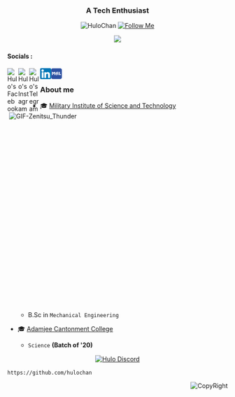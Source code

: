 <!-- Updating my readme for GitHub-->

<!--<h1 font face="Courier New" align="center">Hi, I'm Sajid Bin Sarowar <img src="https://media.giphy.com/media/hvRJCLFzcasrR4ia7z/giphy.gif" height="35px" width="35px"></h1>-->
<!--<p align="left"> 
	
  <img src="https://i.ibb.co/Bnd1Wvr/hi-me-readme-rounded.png" alt="Hi, I am Sajid Bin Sarowar"/>

</p>-->

<h3 align="center"><!--<img src="https://user-images.githubusercontent.com/42378118/110234147-e3259600-7f4e-11eb-95be-0c4047144dea.gif" width="25">--> A Tech Enthusiast</h3>

<!--:main part:-->

<!--:visitors and followers count:-->

<p align="center"> 
	
  <img src="https://komarev.com/ghpvc/?username=HuloChan&label=views&color=yellow&style=flat" alt="HuloChan" />
  <a href="https://github.com/HuloChan">
  
  <img src="https://img.shields.io/github/followers/HuloChan?label=Follow&style=social" alt="Follow Me" /> 
	
  </a>

</p>

<!--:marquee text animation:-->

<p align="center">
  
  <a href="https://github.com/HuloChan/readme-typing-svg">
  <img src="https://readme-typing-svg.herokuapp.com?font=CourierPrime&size=18&color=%2308FB00&duration=4000&lines=Gonna+Code+Till+I+Collapse+!!!;I'm+on+my+way...&center=true&width=500&height=30">
  
  </a>

</p>

<!--Github Stats
<p align="center">

  <img src="https://github-readme-streak-stats.herokuapp.com?user=HuloChan&theme=city-lights&hide_border=true&date_format=M%20j%5B%2C%20Y%5D&background=DD272700" alt="HuloChan" />

</p>-->

#### Socials :
<!--:facebook:-->
<p>

<a href="https://www.facebook.com/sajidbinsarowar">
  
  <img align="left" alt="Hulo's Facebook" width="25px" src="https://w7.pngwing.com/pngs/561/460/png-transparent-fb-facebook-facebook-logo-social-media-icon-thumbnail.png" />

</a>

<!--:instagram:-->

<a href="https://www.instagram.com/sbs_shakib/">
  
  <img align="left" alt="Hulo's Instagram" width="25px" src="https://upload.wikimedia.org/wikipedia/commons/thumb/a/a5/Instagram_icon.png/600px-Instagram_icon.png" />

</a>

<!--:telegram:-->

<a href="https://t.me/HuloChan">
  
  <img align="left" alt="Hulo's Telegram" width="25px" src="https://web.telegram.org/img/logo_share.png" />

</a>

<!--:linkedin:-->

<a href="https://www.linkedin.com/in/sajidbinsarowar">
  
  <img align="left" alt="Hulo's Linkdein" width="25px" src="https://github.com/HuloChan/HuloChan/blob/main/Linkedin_logo.png" />

</a>

<!--:discord:-->

<!--<a href="https://discord.c99.nl/widget/theme-2/439385890846932993.png">

  <img align="left" alt="Hulo Discord" width="25px" src="https://github.com/HuloChan/HuloChan/blob/main/Discord-Logo-Color.png" />

</a>-->
<!--:My Anime List:-->

<a href="https://myanimelist.net/animelist/HuloChan">
  
  <img align="left" alt="Hulo Discord" width="25px" src="https://github.com/HuloChan/HuloChan/blob/main/mal_icon.png" />

</a>

<!--:zenitsu-picture:-->

<!--<p>-->

  <img align="right" alt="GIF-Zenitsu_Thunder" src="https://images2.imgbox.com/26/60/yJ0EQfsT_o.png" width="500" height="454" />

</p>
<br>

<!--about my education-->

### About me

- 🎓 <a href="https://www.mist.ac.bd/">Military Institute of Science and Technology</a>
  - B.Sc in `Mechanical Engineering`

- 🎓 <a href="http://acc.edu.bd/">Adamjee Cantonment College</a> </br>
  - `Science` <b>(Batch of '20)</b>

<p align="center">

  <a href="https://discordapp.com/users/439385890846932993">
  
  <img align="center" alt="Hulo Discord" src="https://discord.c99.nl/widget/theme-4/439385890846932993.png" />

  </a>
</p>

<p>

```
https://github.com/hulochan
```


<img align="right" alt="CopyRight" src="https://img.shields.io/badge/%E2%92%B8-HuloChan-lightgrey" />

</p>
